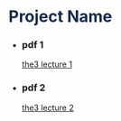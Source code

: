 <!-- <!DOCTYPE html> -->
<html>
<head>
    <meta charset="UTF-8" />
    <link rel="stylesheet" href="styling.css">
    <title>groupname: Project</title>
    <meta property="og:title" content="Team2: Project Name">
    <meta property="og:site_name" content="Team2: Project Name">
    <meta property="twitter:title" content="Team2: Project Name">
</head>
<body>
    <h1 style="color: rgba(24, 44, 76, 1);">Project Name</h1>
    <div>
        <ul id="pdfs:">
            <li>
                <h3> pdf 1 </h3>
                <a href="the3_lecture_01.pdf" target="_blank"> the3 lecture 1</a>
            </li>
            <li>
                <h3> pdf 2 </h3>
                <a href="the3_lecture_02.pdf" target="_blank"> the3 lecture 2</a>
            </li>
        </ul>
    </div>
</body>
</html>
